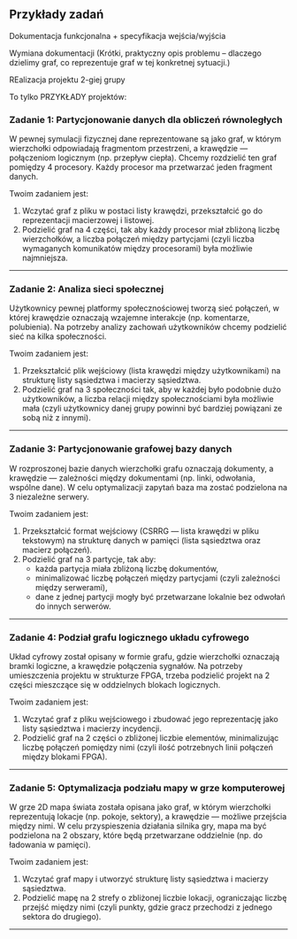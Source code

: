 ## Przykłady zadań

Dokumentacja funkcjonalna + specyfikacja wejścia/wyjścia

Wymiana dokumentacji 
(Krótki, praktyczny opis problemu – dlaczego dzielimy graf, co reprezentuje graf w tej konkretnej sytuacji.)

REalizacja projektu 2-giej grupy 

To tylko PRZYKŁADY projektów: 
###  Zadanie 1: Partycjonowanie danych dla obliczeń równoległych

W pewnej symulacji fizycznej dane reprezentowane są jako graf, w którym wierzchołki odpowiadają fragmentom przestrzeni, a krawędzie — połączeniom logicznym (np. przepływ ciepła). Chcemy rozdzielić ten graf pomiędzy 4 procesory. Każdy procesor ma przetwarzać jeden fragment danych.

Twoim zadaniem jest:
1. Wczytać graf z pliku w postaci listy krawędzi, przekształcić go do reprezentacji macierzowej i listowej.
2. Podzielić graf na 4 części, tak aby każdy procesor miał zbliżoną liczbę wierzchołków, a liczba połączeń między partycjami (czyli liczba wymaganych komunikatów między procesorami) była możliwie najmniejsza.

---

###  Zadanie 2: Analiza sieci społecznej

Użytkownicy pewnej platformy społecznościowej tworzą sieć połączeń, w której krawędzie oznaczają wzajemne interakcje (np. komentarze, polubienia). Na potrzeby analizy zachowań użytkowników chcemy podzielić sieć na kilka społeczności.

Twoim zadaniem jest:
1. Przekształcić plik wejściowy (lista krawędzi między użytkownikami) na strukturę listy sąsiedztwa i macierzy sąsiedztwa.
2. Podzielić graf na 3 społeczności tak, aby w każdej było podobnie dużo użytkowników, a liczba relacji między społecznościami była możliwie mała (czyli użytkownicy danej grupy powinni być bardziej powiązani ze sobą niż z innymi).

---

###  Zadanie 3: Partycjonowanie grafowej bazy danych

W rozproszonej bazie danych wierzchołki grafu oznaczają dokumenty, a krawędzie — zależności między dokumentami (np. linki, odwołania, wspólne dane). W celu optymalizacji zapytań baza ma zostać podzielona na 3 niezależne serwery.

Twoim zadaniem jest:
1. Przekształcić format wejściowy (CSRRG — lista krawędzi w pliku tekstowym) na strukturę danych w pamięci (lista sąsiedztwa oraz macierz połączeń).
2. Podzielić graf na 3 partycje, tak aby:
   - każda partycja miała zbliżoną liczbę dokumentów,
   - minimalizować liczbę połączeń między partycjami (czyli zależności między serwerami),
   - dane z jednej partycji mogły być przetwarzane lokalnie bez odwołań do innych serwerów.

---

###  Zadanie 4: Podział grafu logicznego układu cyfrowego

Układ cyfrowy został opisany w formie grafu, gdzie wierzchołki oznaczają bramki logiczne, a krawędzie połączenia sygnałów. Na potrzeby umieszczenia projektu w strukturze FPGA, trzeba podzielić projekt na 2 części mieszczące się w oddzielnych blokach logicznych.

Twoim zadaniem jest:
1. Wczytać graf z pliku wejściowego i zbudować jego reprezentację jako listy sąsiedztwa i macierzy incydencji.
2. Podzielić graf na 2 części o zbliżonej liczbie elementów, minimalizując liczbę połączeń pomiędzy nimi (czyli ilość potrzebnych linii połączeń między blokami FPGA).

---

###  Zadanie 5: Optymalizacja podziału mapy w grze komputerowej

W grze 2D mapa świata została opisana jako graf, w którym wierzchołki reprezentują lokacje (np. pokoje, sektory), a krawędzie — możliwe przejścia między nimi. W celu przyspieszenia działania silnika gry, mapa ma być podzielona na 2 obszary, które będą przetwarzane oddzielnie (np. do ładowania w pamięci).

Twoim zadaniem jest:
1. Wczytać graf mapy i utworzyć strukturę listy sąsiedztwa i macierzy sąsiedztwa.
2. Podzielić mapę na 2 strefy o zbliżonej liczbie lokacji, ograniczając liczbę przejść między nimi (czyli punkty, gdzie gracz przechodzi z jednego sektora do drugiego).

---
 